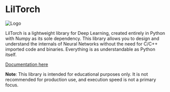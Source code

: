 # LilTorch

![Logo](documentation/docs/images/logo-torch.png)

LilTorch is a lightweight library for Deep Learning, created entirely in Python with Numpy as its sole dependency.
This library allows you to design and understand the internals of Neural Networks without the need for C/C++ imported code and binaries.
Everything is as understandable as Python itself.

[Documentation here](https://liltorchdocs.netlify.app/)

**Note**: This library is intended for educational purposes only. It is not recommended for production use, and execution speed is not a primary focus.

